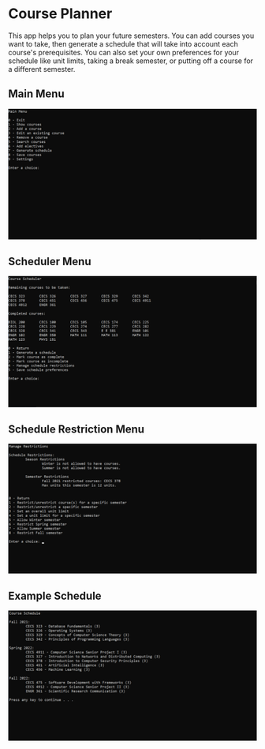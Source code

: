 # Course Planner
This app helps you to plan your future semesters.
You can add courses you want to take, then generate a schedule that will take into account each course's prerequisites.
You can also set your own preferences for your schedule like unit limits, taking a break semester, or putting off a course for a different semester.

## Main Menu
![Alt text](/Screenshots/main_menu.png?raw=true "Main Menu")

## Scheduler Menu
![Alt text](/Screenshots/scheduler_menu.png?raw=true "Scheduler Menu")

## Schedule Restriction Menu
![Alt text](/Screenshots/schedule_restrictions_menu.png?raw=true "Schedule Restriction Menu")

## Example Schedule
![Alt text](/Screenshots/example_schedule.png?raw=true "Example Schedule")
